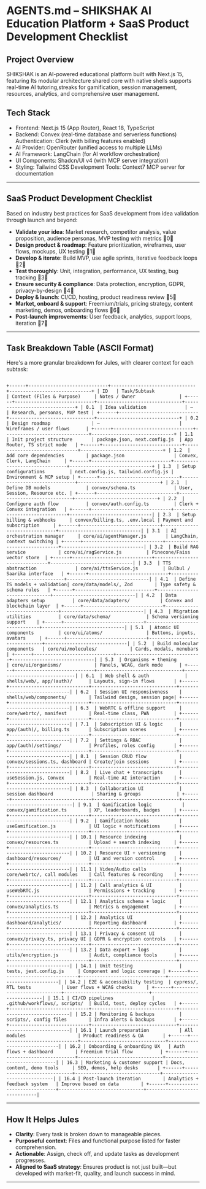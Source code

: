 # AGENTS.md – SHIKSHAK AI Education Platform + SaaS Product Development Checklist

## Project Overview
SHIKSHAK is an AI-powered educational platform built with Next.js 15, featuring Its modular architecture shared core with native shells supports real-time AI tutoring,streaks for gamification, session management, resources, analytics, and comprehensive user management.

## Tech Stack
- Frontend: Next.js 15 (App Router), React 18, TypeScript
- Backend: Convex (real-time database and serverless functions)
Authentication: Clerk (with billing features enabled)
- AI Provider: OpenRouter (unified access to multiple LLMs)
- AI Framework: LangChain (for AI workflow orchestration)
- UI Components: Shadcn/UI v4 (with MCP server integration)
- Styling: Tailwind CSS
Development Tools: Context7 MCP server for documentation


---

## SaaS Product Development Checklist

Based on industry best practices for SaaS development from idea validation through launch and beyond:
- **Validate your idea**: Market research, competitor analysis, value proposition, audience personas, MVP testing with metrics 0  
- **Design product & roadmap**: Feature prioritization, wireframes, user flows, mockups, UX testing 1  
- **Develop & iterate**: Build MVP, use agile sprints, iterative feedback loops 2  
- **Test thoroughly**: Unit, integration, performance, UX testing, bug tracking 3  
- **Ensure security & compliance**: Data protection, encryption, GDPR, privacy-by-design 4  
- **Deploy & launch**: CI/CD, hosting, product readiness review 5  
- **Market, onboard & support**: Freemium/trials, pricing strategy, content marketing, demos, onboarding flows 6  
- **Post-launch improvements**: User feedback, analytics, support loops, iteration 7  

---

## Task Breakdown Table (ASCII Format)

Here's a more granular breakdown for Jules, with clearer context for each subtask:

```ascii

+------+-----------------------------+-------------------------------+------------------------------+ | ID   | Task/Subtask                | Context (Files & Purpose)     | Notes / Owner                | +------+-----------------------------+-------------------------------+------------------------------+ | 0.1  | Idea validation              | —                             | Research, personas, MVP test | +------+-----------------------------+-------------------------------+------------------------------+ | 0.2  | Design roadmap               | —                             | Wireframes / user flows      | +------+-----------------------------+-------------------------------+------------------------------+ | 1.1  | Init project structure       | package.json, next.config.js  | App Router, TS strict mode   | +------+-----------------------------+-------------------------------+------------------------------+ | 1.2  | Add core dependencies        | package.json                  | Convex, Clerk, LangChain     | +------+-----------------------------+-------------------------------+------------------------------+ | 1.3  | Setup configurations         | next.config.js, tailwind.config.js | Environment & MCP setup | +------+-----------------------------+-------------------------------+------------------------------+ | 2.1  | Define DB models             | convex/schema.ts              | User, Session, Resource etc. | +------+-----------------------------+-------------------------------+------------------------------+ | 2.2  | Configure auth flow          | convex/auth.config.ts         | Clerk + Convex integration   | +------+-----------------------------+-------------------------------+------------------------------| | 2.3  | Setup billing & webhooks     | convex/billing.ts, .env.local | Payment and subscription     | +------+-----------------------------+-------------------------------+------------------------------| | 3.1  | AI orchestration manager     | core/ai/agentManager.js       | LangChain, context switching | +------+-----------------------------+-------------------------------+------------------------------| | 3.2  | Build RAG service            | core/ai/ragService.js         | Pinecone/Faiss vector store  | +------+-----------------------------+-------------------------------+------------------------------| | 3.3  | TTS abstraction              | core/ai/ttsService.js         | Bulbul / Saarika interface   | +------+-----------------------------+-------------------------------+------------------------------| | 4.1  | Define TS models + validation| core/data/models/, Zod        | Type safety & schema rules   | +------+-----------------------------+-------------------------------+------------------------------| | 4.2  | Data adapters setup          | core/data/adapters/           | Convex and blockchain layer  | +------+-----------------------------+-------------------------------+------------------------------| | 4.3  | Migration utilities          | core/data/schema/             | Schema versioning support    | +------+-----------------------------+-------------------------------+------------------------------| | 5.1  | Atomic UI components         | core/ui/atoms/                | Buttons, inputs, avatars     | +------+-----------------------------+-------------------------------+------------------------------| | 5.2  | Build molecular components   | core/ui/molecules/            | Cards, modals, menubars      | +------+-----------------------------+-------------------------------+------------------------------| | 5.3  | Organisms + theming          | core/ui/organisms/            | Panels, WCAG, dark mode      | +------+-----------------------------+-------------------------------+------------------------------| | 6.1  | Web shell & auth             | shells/web/, app/(auth)/      | Layouts, sign-in flows       | +------+-----------------------------+-------------------------------+------------------------------| | 6.2  | Session UI responsiveness    | shells/web/components/        | Tailwind design, session page| +------+-----------------------------+-------------------------------+------------------------------| | 6.3  | WebRTC & offline support     | core/webrtc/, manifest        | Real-time class, PWA         | +------+-----------------------------+-------------------------------+------------------------------| | 7.1  | Subscription UI & logic      | app/(auth)/, billing.ts       | Subscription scenes          | +------+-----------------------------+-------------------------------+------------------------------| | 7.2  | Settings & RBAC              | app/(auth)/settings/          | Profiles, roles config       | +------+-----------------------------+-------------------------------+------------------------------| | 8.1  | Session CRUD flow            | convex/sessions.ts, dashboard | Create/join sessions         | +------+-----------------------------+-------------------------------+------------------------------| | 8.2  | Live chat + transcripts      | useSession.js, Convex         | Real-time AI interaction     | +------+-----------------------------+-------------------------------+------------------------------| | 8.3  | Collaboration UI             | session dashboard              | Sharing & groups             | +------+-----------------------------+-------------------------------+------------------------------| | 9.1  | Gamification logic           | convex/gamification.ts        | XP, leaderboards, badges     | +------+-----------------------------+-------------------------------+------------------------------| | 9.2  | Gamification hooks           | useGamification.js            | UI logic + notifications     | +------+-----------------------------+-------------------------------+------------------------------| | 10.1 | Resource indexing            | convex/resources.ts           | Upload + search indexing     | +------+-----------------------------+-------------------------------+------------------------------| | 10.2 | Resource UI + versioning     | dashboard/resources/          | UI and version control       | +------+-----------------------------+-------------------------------+------------------------------| | 11.1 | Video/Audio calls            | core/webrtc/, call modules    | Call features & recording    | +------+-----------------------------+-------------------------------+------------------------------| | 11.2 | Call analytics & UI          | useWebRTC.js                  | Permissions + tracking       | +------+-----------------------------+-------------------------------+------------------------------| | 12.1 | Analytics schema + logic     | convex/analytics.ts           | Metrics & engagement         | +------+-----------------------------+-------------------------------+------------------------------| | 12.2 | Analytics UI                 | dashboard/analytics/          | Reporting dashboard          | +------+-----------------------------+-------------------------------+------------------------------| | 13.1 | Privacy & consent UI         | convex/privacy.ts, privacy UI | GDPR & encryption controls   | +------+-----------------------------+-------------------------------+------------------------------| | 13.2 | Data export + logs           | utils/encryption.js           | Audit, compliance tools      | +------+-----------------------------+-------------------------------+------------------------------| | 14.1 | Unit testing                 | tests, jest.config.js     | Component and logic coverage | +------+-----------------------------+-------------------------------+------------------------------| | 14.2 | E2E & accessibility testing  | cypress/, RTL tests           | User flows + WCAG checks     | +------+-----------------------------+-------------------------------+------------------------------| | 15.1 | CI/CD pipelines              | .github/workflows/, scripts/  | Build, test, deploy cycles   | +------+-----------------------------+-------------------------------+------------------------------| | 15.2 | Monitoring & backups         | scripts/, config files        | Infra alerts & backups       | +------+-----------------------------+-------------------------------+------------------------------| | 16.1 | Launch preparation           | All modules                   | Product readiness & QA       | +------+-----------------------------+-------------------------------+------------------------------| | 16.2 | Onboarding & onboarding UX   | Auth flows + dashboard        | Freemium trial flow          | +------+-----------------------------+-------------------------------+------------------------------| | 16.3 | Marketing & customer support | Docs, content, demo tools     | SEO, demos, help desks       | +------+-----------------------------+-------------------------------+------------------------------| | 16.4 | Post-launch iteration        | Analytics + feedback system   | Improve based on data        | +------+-----------------------------+-------------------------------+------------------------------|

```

---

## How It Helps Jules
- **Clarity**: Every task is broken down to manageable pieces.
- **Purposeful context**: Files and functional purpose listed for faster comprehension.
- **Actionable**: Assign, check off, and update tasks as development progresses.
- **Aligned to SaaS strategy**: Ensures product is not just built—but developed with market-fit, quality, and launch success in mind.

---
